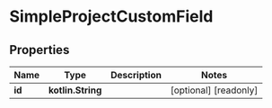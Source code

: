 
# SimpleProjectCustomField

## Properties
Name | Type | Description | Notes
------------ | ------------- | ------------- | -------------
**id** | **kotlin.String** |  |  [optional] [readonly]



